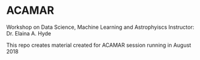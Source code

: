 # ACAMAR
Workshop on Data Science, Machine Learning and Astrophyiscs
Instructor: Dr. Elaina A. Hyde

This repo creates material created for ACAMAR session running in August 2018
